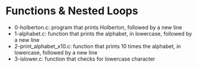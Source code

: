 # Functions & Nested Loops
* 0-holberton.c: program that prints Holberton, followed by a new line
* 1-alphabet.c: function that prints the alphabet, in lowercase, followed by a new line
* 2-print_alphabet_x10.c: function that prints 10 times the alphabet, in lowercase, followed by a new line
* 3-islower.c: function that checks for lowercase character
